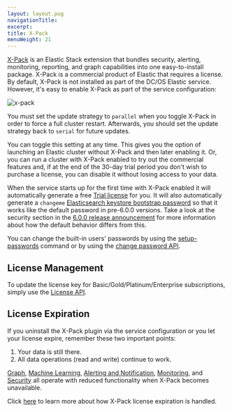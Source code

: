 ```yaml
---
layout: layout.pug
navigationTitle:
excerpt:
title: X-Pack
menuWeight: 21
---
```


[X-Pack](https://www.elastic.co/guide/en/x-pack/current/xpack-introduction.html) is an Elastic Stack extension that bundles security, alerting, monitoring, reporting, and graph capabilities into one easy-to-install package. X-Pack is a commercial product of Elastic that requires a license. By default, X-Pack is not installed as part of the DC/OS Elastic service. However, it's easy to enable X-Pack as part of the service configuration:

![x-pack](../img/x-pack.png)

You must set the update strategy to `parallel` when you toggle X-Pack in order to force a full cluster restart.
Afterwards, you should set the update strategy back to `serial` for future updates.

You can toggle this setting at any time. This gives you the option of launching an Elastic cluster without X-Pack and then later enabling it. Or, you can run a cluster with X-Pack enabled to try out the commercial features and, if at the end of the 30-day trial period you don't wish to purchase a license, you can disable it without losing access to your data.

When the service starts up for the first time with X-Pack enabled it will automatically generate a free [Trial license](https://www.elastic.co/guide/en/x-pack/current/license-management.html) for you. It will also automatically generate a `changeme` [Elasticsearch keystore bootstrap password](https://www.elastic.co/guide/en/x-pack/current/setting-up-authentication.html#bootstrap-elastic-passwords) so that it works like the default password in pre-6.0.0 versions. Take a look at the security section in the [6.0.0 release announcement](https://www.elastic.co/blog/elasticsearch-6-0-0-released) for more information about how the default behavior differs from this.

You can change the built-in users' passwords by using the [setup-passwords](https://www.elastic.co/guide/en/elasticsearch/reference/current/setup-passwords.html) command or by using the [change password API](https://www.elastic.co/guide/en/elasticsearch/reference/current/security-api-change-password.html).

## License Management

To update the license key for Basic/Gold/Platinum/Enterprise subscriptions, simply use the [License API](https://www.elastic.co/guide/en/x-pack/current/installing-license.html).

## License Expiration

If you uninstall the X-Pack plugin via the service configuration or you let your license expire, remember these two important points:

1. Your data is still there.
1. All data operations (read and write) continue to work.

[Graph](https://www.elastic.co/guide/en/x-pack/current/graph-getting-started.html), [Machine Learning](https://www.elastic.co/guide/en/x-pack/current/ml-getting-started.html), [Alerting and Notification](https://www.elastic.co/guide/en/x-pack/current/watcher-getting-started.html), [Monitoring](https://www.elastic.co/guide/en/x-pack/current/monitoring-getting-started.html), and [Security](https://www.elastic.co/guide/en/x-pack/current/security-getting-started.html) all operate with reduced functionality when X-Pack becomes unavailable.

Click [here](https://www.elastic.co/guide/en/x-pack/current/license-expiration.html) to learn more about how X-Pack license expiration is handled.
